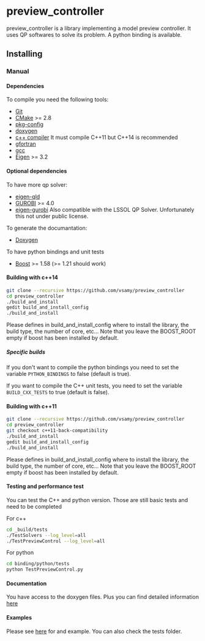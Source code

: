 # preview_controller

preview_controller is a library implementing a model preview controller.
It uses QP softwares to solve its problem. A python binding is available.

## Installing

### Manual

#### Dependencies

To compile you need the following tools:

 * [Git]()
 * [CMake]() >= 2.8
 * [pkg-config]()
 * [doxygen]()
 * [c++ compiler]() It must compile C++11 but C++14 is recommended
 * [gfortran]()
 * [gcc]()
 * [Eigen](http://eigen.tuxfamily.org/index.php?title=Main_Page) >= 3.2

#### Optional dependencies

To have more qp solver:
 * [eigen-qld](https://github.com/jrl-umi3218/eigen-qld.git)
 * [GUROBI](http://www.gurobi.com/) >= 4.0
 * [eigen-gurobi](https://github.com/vsamy/eigen-gurobi)
Also compatible with the LSSOL QP Solver. Unfortunately this not under public license.

To generate the documantation:
 * [Doxygen](http://www.stack.nl/~dimitri/doxygen/)

To have python bindings and unit tests
 * [Boost](http://www.boost.org/doc/libs/1_58_0/more/getting_started/unix-variants.html) >= 1.58 (>= 1.21 should work)

#### Building with c++14

```sh
git clone --recursive https://github.com/vsamy/preview_controller
cd preview_controller
./build_and_install
gedit build_and_install_config
./build_and_install
```

Please defines in build_and_install_config where to install the library, the build type, the number of core, etc...
Note that you leave the BOOST_ROOT empty if boost has been installed by default.

##### Specific builds
If you don't want to compile the python bindings you need to
set the variable `PYTHON_BINDINGS` to false (default is true).

If you want to compile the C++ unit tests, you need to set
the variable `BUILD_CXX_TESTS` to true (default is false).

#### Building with c++11

```sh
git clone --recursive https://github.com/vsamy/preview_controller
cd preview_controller
git checkout c++11-back-compatibility
./build_and_install
gedit build_and_install_config
./build_and_install
```

Please defines in build_and_install_config where to install the library, the build type, the number of core, etc...
Note that you leave the BOOST_ROOT empty if boost has been installed by default. 

#### Testing and performance test

You can test the C++ and python version. Those are still basic tests and need to be completed

For c++
```sh
cd _build/tests
./TestSolvers --log_level=all
./TestPreviewControl --log_level=all
```

For python
```sh
cd binding/python/tests
python TestPreviewControl.py
```

#### Documentation

You have access to the doxygen files.
Plus you can find detailed information [here](https://vsamy.github.io)

#### Examples

Please see [here](https://vsamy.github.io) for and example.
You can also check the tests folder.